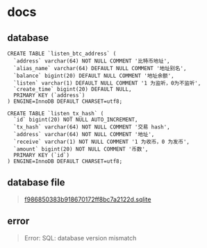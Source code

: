 # docs

## database

```
CREATE TABLE `listen_btc_address` (
  `address` varchar(64) NOT NULL COMMENT '比特币地址',
  `alias_name` varchar(64) DEFAULT NULL COMMENT '地址别名',
  `balance` bigint(20) DEFAULT NULL COMMENT '地址余额',
  `listen` varchar(1) DEFAULT NULL COMMENT '1 为监听，0为不监听',
  `create_time` bigint(20) DEFAULT NULL,
  PRIMARY KEY (`address`)
) ENGINE=InnoDB DEFAULT CHARSET=utf8;
```

```
CREATE TABLE `listen_tx_hash` (
  `id` bigint(20) NOT NULL AUTO_INCREMENT,
  `tx_hash` varchar(64) NOT NULL COMMENT '交易 hash',
  `address` varchar(64) NOT NULL COMMENT '地址',
  `receive` varchar(1) NOT NULL COMMENT '1 为收币，0 为发币',
  `amount` bigint(20) NOT NULL COMMENT '币数',
  PRIMARY KEY (`id`)
) ENGINE=InnoDB DEFAULT CHARSET=utf8;
```

## database file

> [f986850383b918670172ff8bc7a2122d.sqlite](C:\Users\Administrator\AppData\Local\QtProject\QtQmlViewer\QML\OfflineStorage\Databases\f986850383b918670172ff8bc7a2122d.sqlite)

## error

> Error: SQL: database version mismatch
